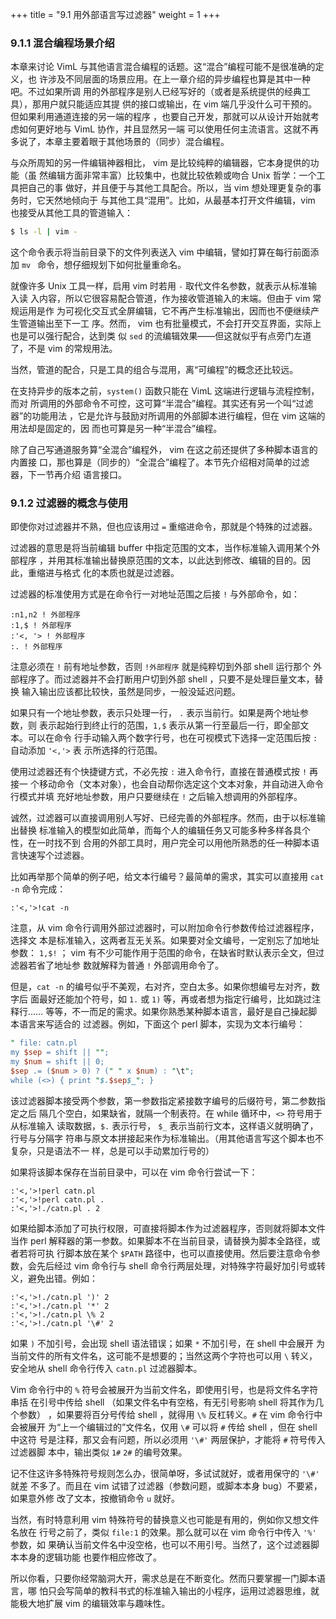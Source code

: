+++
title = "9.1 用外部语言写过滤器"
weight = 1
+++

<!-- ## 9.1 用外部语言写过滤器 -->

### 9.1.1 混合编程场景介绍

本章来讨论 VimL 与其他语言混合编程的话题。这“混合”编程可能不是很准确的定义，也
许涉及不同层面的场景应用。在上一章介绍的异步编程也算是其中一种吧。不过如果所调
用的外部程序是别人已经写好的（或者是系统提供的经典工具），那用户就只能适应其提
供的接口或输出，在 vim 端几乎没什么可干预的。但如果利用通道连接的另一端的程序
，也要自己开发，那就可以从设计开始就考虑如何更好地与 VimL 协作，并且显然另一端
可以使用任何主流语言。这就不再多说了，本章主要着眼于其他场景的（同步）混合编程。

与众所周知的另一件编辑神器相比， vim 是比较纯粹的编辑器，它本身提供的功能（虽
然编辑方面非常丰富）比较集中，也就比较依赖或吻合 Unix 哲学：一个工具把自己的事
做好，并且便于与其他工具配合。所以，当 vim 想处理更复杂的事务时，它天然地倾向于
与其他工具“混用”。比如，从最基本打开文件编辑，vim 也接受从其他工具的管道输入：

```bash
$ ls -l | vim -
```

这个命令表示将当前目录下的文件列表送入 vim 中编辑，譬如打算在每行前面添加 `mv
` 命令，想仔细规划下如何批量重命名。

就像许多 Unix 工具一样，启用 vim 时若用 `-` 取代文件名参数，就表示从标准输入读
入内容，所以它很容易配合管道，作为接收管道输入的末端。但由于 vim 常规运用是作
为可视化交互式全屏编辑，它不再产生标准输出，因而也不便继续产生管道输出至下一工
序。然而， vim 也有批量模式，不会打开交互界面，实际上也是可以强行配合，达到类
似 `sed` 的流编辑效果——但这就似乎有点旁门左道了，不是 vim 的常规用法。

当然，管道的配合，只是工具的组合与混用，离“可编程”的概念还比较远。

在支持异步的版本之前，`system()` 函数只能在 VimL 这端进行逻辑与流程控制，而对
所调用的外部命令不可控，这可算“半混合”编程。其实还有另一个叫“过滤器”的功能用法
，它是允许与鼓励对所调用的外部脚本进行编程，但在 vim 这端的用法却是固定的，因
而也可算是另一种“半混合”编程。

除了自己写通道服务算“全混合”编程外， vim 在这之前还提供了多种脚本语言的内置接
口，那也算是（同步的）“全混合”编程了。本节先介绍相对简单的过滤器，下一节再介绍
语言接口。

### 9.1.2 过滤器的概念与使用

即使你对过滤器并不熟，但也应该用过 `=` 重缩进命令，那就是个特殊的过滤器。

过滤器的意思是将当前编辑 buffer 中指定范围的文本，当作标准输入调用某个外部程序
，并用其标准输出替换原范围的文本，以此达到修改、编辑的目的。因此，重缩进与格式
化的本质也就是过滤器。

过滤器的标准使用方式是在命令行一对地址范围之后接 `!` 与外部命令，如：

```vim
:n1,n2 ! 外部程序
:1,$ ! 外部程序
:'<, '> ! 外部程序
:. ! 外部程序
```

注意必须在 `!` 前有地址参数，否则 `!外部程序` 就是纯粹切到外部 shell 运行那个
外部程序了。而过滤器并不会打断用户切到外部 shell ，只要不是处理巨量文本，替换
输入输出应该都比较快，虽然是同步，一般没延迟问题。

如果只有一个地址参数，表示只处理一行， `.` 表示当前行。如果是两个地址参数，则
表示起始行到终止行的范围，`1,$` 表示从第一行至最后一行，即全部文本。可以在命令
行手动输入两个数字行号，也在可视模式下选择一定范围后按 `:` 自动添加 `'<,'>` 表
示所选择的行范围。

使用过滤器还有个快捷键方式，不必先按 `:` 进入命令行，直接在普通模式按 `!` 再接一
个移动命令（文本对象），也会自动帮你选定这个文本对象，并自动进入命令行模式并填
充好地址参数，用户只要继续在 `!` 之后输入想调用的外部程序。

诚然，过滤器可以直接调用别人写好、已经完善的外部程序。然而，由于以标准输出替换
标准输入的模型如此简单，而每个人的编辑任务又可能多种多样各具个性，在一时找不到
合用的外部工具时，用户完全可以用他所熟悉的任一种脚本语言快速写个过滤器。

比如再举那个简单的例子吧，给文本行编号？最简单的需求，其实可以直接用 `cat -n`
命令完成：

```vim
:'<,'>!cat -n
```

注意，从 vim 命令行调用外部过滤器时，可以附加命令行参数传给过滤器程序，选择文
本是标准输入，这两者互无关系。如果要对全文编号，一定别忘了加地址参数： `1,$!`
； vim 有不少可能作用于范围的命令，在缺省时默认表示全文，但过滤器若省了地址参
数就解释为普通 `!` 外部调用命令了。

但是，`cat -n` 的编号似乎不美观，右对齐，空白太多。如果你想编号左对齐，数字后
面最好还能加个符号，如 `1.` 或 `1)` 等，再或者想为指定行编号，比如跳过注释行……
等等，不一而足的需求。如果你熟悉某种脚本语言，最好是自己操起脚本语言来写适合的
过滤器。例如，下面这个 perl 脚本，实现为文本行编号：

```perl
" file: catn.pl
my $sep = shift || "";
my $num = shift || 0;
$sep .= ($num > 0) ? (" " x $num) : "\t";
while (<>) { print "$.$sep$_"; }
```

该过滤器脚本接受两个参数，第一参数指定紧接数字编号的后缀符号，第二参数指定之后
隔几个空白，如果缺省，就隔一个制表符。在 while 循环中，`<>` 符号用于从标准输入
读取数据，`$.` 表示行号， `$_` 表示当前行文本，这样语义就明确了，行号与分隔字
符串与原文本拼接起来作为标准输出。（用其他语言写这个脚本也不复杂，只是语法不一
样，总是可以手动累加行号的）

如果将该脚本保存在当前目录中，可以在 vim 命令行尝试一下：

```vim
:'<,'>!perl catn.pl
:'<,'>!perl catn.pl .
:'<,'>!./catn.pl . 2
```

如果给脚本添加了可执行权限，可直接将脚本作为过滤器程序，否则就将脚本文件当作
perl 解释器的第一参数。如果脚本不在当前目录，请替换为脚本全路径，或者若将可执
行脚本放在某个 `$PATH` 路径中，也可以直接使用。然后要注意命令参数，会先后经过
vim 命令行与 shell 命令行两层处理，对特殊字符最好加引号或转义，避免出错。例如：

```vim
:'<,'>!./catn.pl ')' 2
:'<,'>!./catn.pl '*' 2
:'<,'>!./catn.pl \% 2
:'<,'>!./catn.pl '\#' 2
```

如果 `)` 不加引号，会出现 shell 语法错误；如果 `*` 不加引号，在 shell 中会展开
为当前文件的所有文件名，这可能不是想要的；当然这两个字符也可以用 `\` 转义，
安全地从 shell 命令行传入 `catn.pl` 过滤器脚本。

Vim 命令行中的 `%` 符号会被展开为当前文件名，即使用引号，也是将文件名字符串括
在引号中传给 shell （如果文件名中有空格，有无引号影响 shell 将其作为几个参数）
，如果要将百分号传给 shell ，就得用 `\%` 反杠转义。`#` 在 vim 命令行中会被展开
为“上一个编辑过的”文件名，仅用 `\#` 可以将 `#` 传给 shell ，但在 shell 中这符
号是注释，那又会有问题，所以必须用 `'\#'` 两层保护，才能将 `#` 符号传入过滤器脚
本中，输出类似 `1#` `2#` 的编号效果。

记不住这许多特殊符号规则怎么办，很简单呀，多试试就好，或者用保守的 `'\#'` 就差
不多了。而且在 vim 试错了过滤器（参数问题，或脚本本身 bug）不要紧，如果意外修
改了文本，按撤销命令 `u` 就好。

当然，有时特意利用 vim 特殊符号的替换意义也可能是有用的，例如你又想文件名放在
行号之前了，类似 `file:1` 的效果。那么就可以在 vim 命令行中传入 `'%'` 参数，如
果确认当前文件名中没空格，也可以不用引号。当然了，这个过滤器脚本本身的逻辑功能
也要作相应修改了。

所以你看，只要你经常脑洞大开，需求总是在不断变化。然而只要掌握一门脚本语言，哪
怕只会写简单的教科书式的标准输入输出的小程序，运用过滤器思维，就能极大地扩展
vim 的编辑效率与趣味性。
